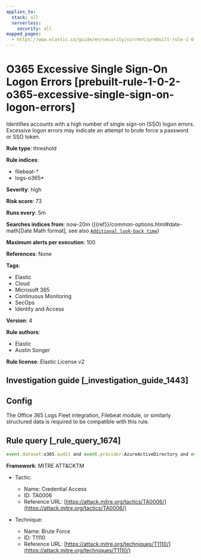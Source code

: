 ```yaml
---
applies_to:
  stack: all
  serverless:
    security: all
mapped_pages:
  - https://www.elastic.co/guide/en/security/current/prebuilt-rule-1-0-2-o365-excessive-single-sign-on-logon-errors.html
---
```


# O365 Excessive Single Sign-On Logon Errors [prebuilt-rule-1-0-2-o365-excessive-single-sign-on-logon-errors]

Identifies accounts with a high number of single sign-on (SSO) logon errors. Excessive logon errors may indicate an attempt to brute force a password or SSO token.

**Rule type**: threshold

**Rule indices**:

* filebeat-*
* logs-o365*

**Severity**: high

**Risk score**: 73

**Runs every**: 5m

**Searches indices from**: now-20m ({{ref}}/common-options.html#date-math[Date Math format], see also [`Additional look-back time`](docs-content://solutions/security/detect-and-alert/create-detection-rule.md#rule-schedule))

**Maximum alerts per execution**: 100

**References**: None

**Tags**:

* Elastic
* Cloud
* Microsoft 365
* Continuous Monitoring
* SecOps
* Identity and Access

**Version**: 4

**Rule authors**:

* Elastic
* Austin Songer

**Rule license**: Elastic License v2

## Investigation guide [_investigation_guide_1443]

## Config

The Office 365 Logs Fleet integration, Filebeat module, or similarly structured data is required to be compatible with this rule.

## Rule query [_rule_query_1674]

```js
event.dataset:o365.audit and event.provider:AzureActiveDirectory and event.category:authentication and o365.audit.LogonError:"SsoArtifactInvalidOrExpired"
```

**Framework**: MITRE ATT&CKTM

* Tactic:

    * Name: Credential Access
    * ID: TA0006
    * Reference URL: [https://attack.mitre.org/tactics/TA0006/](https://attack.mitre.org/tactics/TA0006/)

* Technique:

    * Name: Brute Force
    * ID: T1110
    * Reference URL: [https://attack.mitre.org/techniques/T1110/](https://attack.mitre.org/techniques/T1110/)



